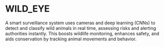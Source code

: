 # WILD_EYE
A smart surveillance system uses cameras and deep learning (CNNs) to detect and classify wild animals in real time, assessing risks and alerting authorities instantly. This boosts wildlife monitoring, enhances safety, and aids conservation by tracking animal movements and behavior.

